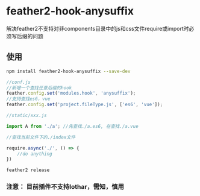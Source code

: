 feather2-hook-anysuffix
===============================

解决feather2不支持对非components目录中的js和css文件require或import时必须写后缀的问题

## 使用

```sh
npm install feather2-hook-anysuffix --save-dev
```

```js
//conf.js
//新增一个查找任意后缀的hook
feather.config.set('modules.hook', 'anysuffix');
//支持查找es6，vue
feather.config.set('project.fileType.js', ['es6', 'vue']);
```

```js
//static/xxx.js

import A from './a'; //先查找./a.es6, 在查找./a.vue

//查找当前文件下的./index文件

require.async('./', () => {
	//do anything
})
```

```sh
feather2 release
```

### 注意： 目前插件不支持lothar，需知，慎用